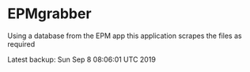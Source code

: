 # EPMgrabber
Using a database from the EPM app this application scrapes the files as required


Latest backup: Sun Sep 8 08:06:01 UTC 2019
